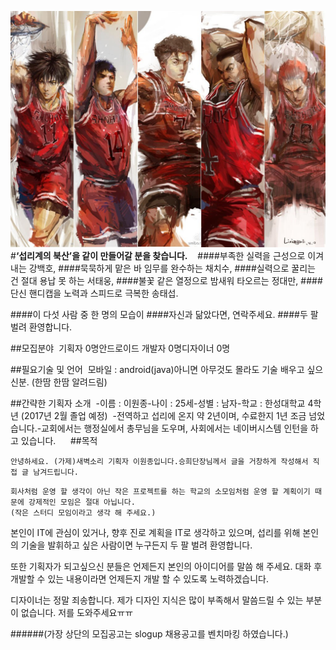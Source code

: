 ![Image](/image.jpg "image")
#**‘섭리계의 북산’을 같이 만들어갈 분을 찾습니다.**    
####부족한 실력을 근성으로 이겨내는 강백호,
####묵묵하게 맡은 바 임무를 완수하는 채치수,
####실력으로 꿀리는 건 절대 용납 못 하는 서태웅,
####불꽃 같은 열정으로 밤새워 타오르는 정대만,
####단신 핸디캡을 노력과 스피드로 극복한 송태섭.    

####이 다섯 사람 중 한 명의 모습이
####자신과 닮았다면, 연락주세요.
####두 팔 벌려 환영합니다.      

##모집분야  
기획자 0명안드로이드 개발자 0명디자이너 0명      

##필요기술 및 언어  
모바일 : android(java)아니면 아무것도 몰라도 기술 배우고 싶으신분. (한땀 한땀 알려드림)      

##간략한 기획자 소개  
-이름 : 이원종-나이 : 25세-성별 : 남자-학교 : 한성대학교 4학년 (2017년 2월 졸업 예정)  
-전역하고 섭리에 온지 약 2년이며, 수료한지 1년 조금 넘었습니다.-교회에서는 행정실에서 총무님을 도우며, 사회에서는 네이버시스템 인턴을 하고 있습니다.      
##목적  
```
안녕하세요. (가제)새벽소리 기획자 이원종입니다.승희단장님께서 글을 거창하게 작성해서 직접 글 남겨드립니다.    
```
```먼저 개발자는 android 앱 개발 경험이 없더라도 괜찮습니다ㅠㅠ
회사처럼 운영 할 생각이 아닌 작은 프로젝트를 하는 학교의 소모임처럼 운영 할 계획이기 때문에 강제적인 모임은 절대 아닙니다.
(작은 스터디 모임이라고 생각 해 주세요.)
```
본인이 IT에 관심이 있거나, 향후 진로 계획을 IT로 생각하고 있으며,
섭리를 위해 본인의 기술을 발휘하고 싶은 사람이면 누구든지 두 팔 벌려 환영합니다.  

또한 기획자가 되고싶으신 분들은 언제든지 본인의 아이디어를 말씀 해 주세요. 
대화 후 개발할 수 있는 내용이라면 언제든지 개발 할 수 있도록 노력하겠습니다.    

디자이너는 정말 죄송합니다. 제가 디자인 지식은 많이 부족해서 말씀드릴 수 있는 부분이 없습니다. 
저를 도와주세요ㅠㅠ    


######(가장 상단의 모집공고는 slogup 채용공고를 벤치마킹 하였습니다.)
